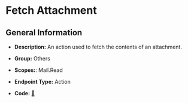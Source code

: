 # Fetch Attachment

## General Information

- **Description:** An action used to fetch the contents of an attachment.

- **Group:** Others
- **Scopes:**: Mail.Read
- **Endpoint Type:** Action
- **Code:** [🔗](https://github.com/NangoHQ/integration-templates/tree/main/integrations/outlook/actions/fetch-attachment.ts)
